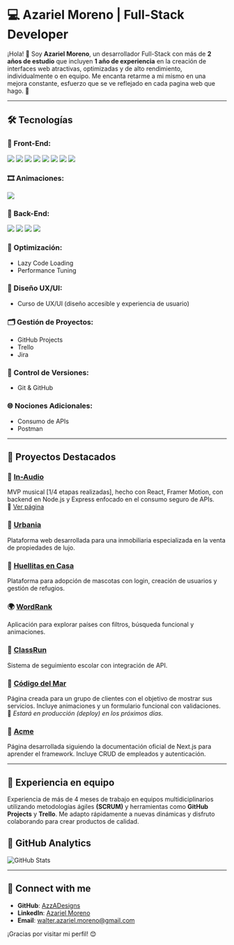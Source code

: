 # 💻 Azariel Moreno | Full-Stack Developer

¡Hola! 👋 Soy **Azariel Moreno**, un desarrollador Full-Stack con más de **2 años de estudio**  que incluyen **1 año de experiencia** en la creación de interfaces web atractivas, optimizadas y de alto rendimiento, individualmente o en equipo. Me encanta retarme a mi mismo en una mejora constante, esfuerzo que se ve reflejado en cada pagina web que hago. 🚀

---

## 🛠️ Tecnologías

### 🧩 Front-End:
<div align="left">
  <img src="https://img.shields.io/badge/React-20232A?style=for-the-badge&logo=react&logoColor=61DAFB" />
  <img src="https://img.shields.io/badge/Next.js-000000?style=for-the-badge&logo=nextdotjs&logoColor=white" />
  <img src="https://img.shields.io/badge/Tailwind_CSS-06B6D4?style=for-the-badge&logo=tailwind-css&logoColor=white" />
  <img src="https://img.shields.io/badge/ShadCN_UI-000000?style=for-the-badge&logo=&logoColor=white" />
  <img src="https://img.shields.io/badge/JavaScript-ES6+-F7DF1E?style=for-the-badge&logo=javascript&logoColor=black" />
  <img src="https://img.shields.io/badge/TypeScript-3178C6?style=for-the-badge&logo=typescript&logoColor=white" />
  <img src="https://img.shields.io/badge/HTML5-E34F26?style=for-the-badge&logo=html5&logoColor=white" />
  <img src="https://img.shields.io/badge/CSS3-1572B6?style=for-the-badge&logo=css3&logoColor=white" />
</div>

### 🎞️ Animaciones:
<div align="left">
  <img src="https://img.shields.io/badge/Framer%20Motion-0055FF?style=for-the-badge&logo=framer&logoColor=white" />
</div>

### 🔧 Back-End:
<div align="left">
  <img src="https://img.shields.io/badge/Node.js-43853D?style=for-the-badge&logo=node.js&logoColor=white" />
  <img src="https://img.shields.io/badge/Express.js-000000?style=for-the-badge&logo=express&logoColor=white" />
  <img src="https://img.shields.io/badge/MySQL-4479A1?style=for-the-badge&logo=mysql&logoColor=white" />
  <img src="https://img.shields.io/badge/PostgreSQL-4169E1?style=for-the-badge&logo=postgresql&logoColor=white" />
</div>

### 🧠 Optimización:
- Lazy Code Loading  
- Performance Tuning  

### 🎨 Diseño UX/UI:
- Curso de UX/UI (diseño accesible y experiencia de usuario)

### 🗂️ Gestión de Proyectos:
- GitHub Projects  
- Trello  
- Jira

### 📌 Control de Versiones:
- Git & GitHub

### 🌐 Nociones Adicionales:
- Consumo de APIs  
- Postman

---
## 🌟 Proyectos Destacados

### 🎵 [In-Audio](https://github.com/AzzADesigns/In-Audio-Oficial)  
MVP musical [1/4 etapas realizadas], hecho con React, Framer Motion, con backend en Node.js y Express enfocado en el consumo seguro de APIs.  
🔗 [Ver página](https://exquisite-raindrop-85fb56.netlify.app/)

### 🏡 [Urbania](https://github.com/No-Country-simulation/s21-14-n-webapp)
Plataforma web desarrollada para una inmobiliaria especializada en la venta de propiedades de lujo.

### 🐾 [Huellitas en Casa](https://github.com/No-Country-simulation/c21-38-n-java-react)
Plataforma para adopción de mascotas con login, creación de usuarios y gestión de refugios.

### 🌍 [WordRank](https://github.com/AzzADesigns/WordRanks)
Aplicación para explorar países con filtros, búsqueda funcional y animaciones.

### 🏫 [ClassRun](https://github.com/No-Country-simulation/s20-03-webapp)
Sistema de seguimiento escolar con integración de API.

### 🌊 [Código del Mar]([https://github.com/AzzADesigns/CodigoDelMar/tree/develop])  
Página creada para un grupo de clientes con el objetivo de mostrar sus servicios. Incluye animaciones y un formulario funcional con validaciones.  
🚧 *Estará en producción (deploy) en los próximos días.*

### 🏢 [Acme](https://github.com/AzzADesigns/Acme)  
Página desarrollada siguiendo la documentación oficial de Next.js para aprender el framework. Incluye CRUD de empleados y autenticación.


---

## 👥 Experiencia en equipo

Experiencia de más de 4 meses de trabajo en equipos multidiciplinarios utilizando metodologías ágiles **(SCRUM)** y herramientas como **GitHub Projects** y **Trello**. Me adapto rápidamente a nuevas dinámicas y disfruto colaborando para crear productos de calidad.

## 🔹 GitHub Analytics

![GitHub Stats](https://github-readme-stats.vercel.app/api?username=AzzADesigns&show_icons=true&theme=tokyonight&count_private=true)

---

## 🤝 Connect with me

- **GitHub**: [AzzADesigns](https://github.com/AzzADesigns)
- **LinkedIn**: [Azariel Moreno](https://www.linkedin.com/in/azariel-moreno-4267ba254/)
- **Email**: walter.azariel.moreno@gmail.com


¡Gracias por visitar mi perfil! 😊
